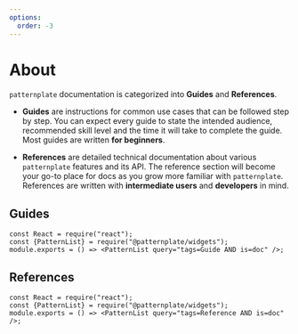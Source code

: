 ```yaml
---
options:
  order: -3
---
```


# About 

`patternplate` documentation is categorized into **Guides** and **References**.

* **Guides** are instructions for common use cases that can be followed step by step.
  You can expect every guide to state the intended audience, recommended skill level and the 
  time it will take to complete the guide. Most guides are written **for beginners**.
  
* **References** are detailed technical documentation about various `patternplate` features
and its API. The reference section will become your go-to place for docs as you grow more familiar
with `patternplate`. References are written with **intermediate users** and **developers** in mind. 

## Guides

```widget
const React = require("react");
const {PatternList} = require("@patternplate/widgets");
module.exports = () => <PatternList query="tags=Guide AND is=doc" />;
```

## References

```widget
const React = require("react");
const {PatternList} = require("@patternplate/widgets");
module.exports = () => <PatternList query="tags=Reference AND is=doc" />;
```
